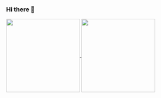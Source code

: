 ### Hi there 👋

<!--
**ThomasGoatITMedia/ThomasGoatITMedia** is a ✨ _special_ ✨ repository because its `README.md` (this file) appears on your GitHub profile.

Here are some ideas to get you started:

- 🔭 I’m currently working on ...
- 🌱 I’m currently learning ...
- 👯 I’m looking to collaborate on ...
- 🤔 I’m looking for help with ...
- 💬 Ask me about ...
- 📫 How to reach me: ...
- 😄 Pronouns: ...
- ⚡ Fun fact: ...
-->

<a href="https://github-readme-stats-lv1o.vercel.app/">
  <img height=200 align="center" src="https://github-readme-stats-lv1o.vercel.app/api?username=ThomasGoatITMedia&show_icons=true&rank_icon=percentile&theme=aura_dark" />
</a>
<a href="https://github-readme-stats-lv1o.vercel.app/">
  <img height=200 align="center" src="https://github-readme-stats-lv1o.vercel.app/api/top-langs?username=ThomasGoatITMedia&layout=compact&langs_count=8&card_width=320&theme=aura_dark" />
</a>

<!--[![ThomasGoatITMedia's GitHub stats](https://github-readme-stats-lv1o.vercel.app/api?username=ThomasGoatITMedia\&show_icons=true\&rank_icon=percentile\&theme=aura_dark)](https://github-readme-stats-lv1o.vercel.app/)

[![Top Langs](https://github-readme-stats-lv1o.vercel.app/api/top-langs/?username=ThomasGoatITMedia&layout=donut)](https://github-readme-stats-lv1o.vercel.app/) -->
